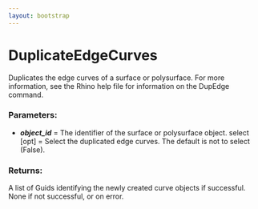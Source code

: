 ```yaml
---
layout: bootstrap
---
```


# DuplicateEdgeCurves

Duplicates the edge curves of a surface or polysurface. For more
        information, see the Rhino help file for information on the DupEdge
        command.
          

### Parameters:

- ***object_id*** = The identifier of the surface or polysurface object.
select [opt] = Select the duplicated edge curves. The default is not
to select (False).
        

### Returns:


A list of Guids identifying the newly created curve objects if successful.
None if not successful, or on error.
        


